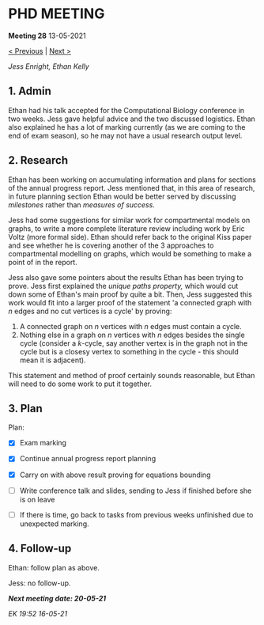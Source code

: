 # PHD MEETING

__Meeting 28__
13-05-2021

[< Previous](../05-21/27_06-05-21.md) | [Next >](../05-21/29_20-05-21.md)

_Jess Enright,_
_Ethan Kelly_


## 1. Admin

Ethan had his talk accepted for the Computational Biology conference in two weeks. Jess gave helpful advice and the two discussed logistics. Ethan also explained he has a lot of marking currently (as we are coming to the end of exam season), so he may not have a usual research output level.


## 2. Research

Ethan has been working on accumulating information and plans for sections of the annual progress report. Jess mentioned that, in this area of research, in future planning section Ethan would be better served by discussing _milestones_ rather than _measures of success._

Jess had some suggestions for similar work for compartmental models on graphs, to write a more complete literature review including work by Eric Voltz (more formal side). Ethan should refer back to the original Kiss paper and see whether he is covering another of the 3 approaches to compartmental modelling on graphs, which would be something to make a point of in the report.

Jess also gave some pointers about the results Ethan has been trying to prove. Jess first explained the _unique paths property,_ which would cut down some of Ethan's main proof by quite a bit. Then, Jess suggested this work would fit into a larger proof of the statement 'a connected graph with $n$ edges and no cut vertices is a cycle' by proving:
1. A connected graph on $n$ vertices with $n$ edges must contain a cycle.
2. Nothing else in a graph on $n$ vertices with $n$ edges besides the single cycle (consider a $k$-cycle, say another vertex is in the graph not in the cycle but is a closesy vertex to something in the cycle - this should mean it is adjacent).

This statement and method of proof certainly sounds reasonable, but Ethan will need to do some work to put it together.


## 3. Plan

Plan:
- [x] Exam marking
- [x] Continue annual progress report planning
- [x] Carry on with above result proving for equations bounding
- [ ] Write conference talk and slides, sending to Jess if finished before she is on leave
- [ ] If there is time, go back to tasks from previous weeks unfinished due to unexpected marking.


## 4. Follow-up

Ethan: follow plan as above.

Jess: no follow-up.


**_Next meeting date: 20-05-21_**



_EK 19:52 16-05-21_

